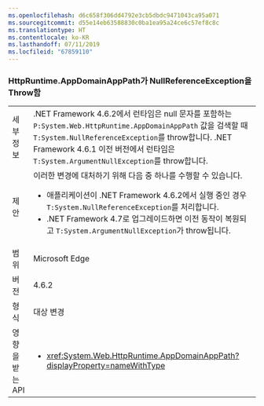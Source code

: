 ```yaml
---
ms.openlocfilehash: d6c658f306dd4792e3cb5dbdc9471043ca95a071
ms.sourcegitcommit: d55e14eb63588830c0ba1ea95a24ce6c57ef8c8c
ms.translationtype: HT
ms.contentlocale: ko-KR
ms.lasthandoff: 07/11/2019
ms.locfileid: "67859110"
---
```

### <a name="httpruntimeappdomainapppath-throws-a-nullreferenceexception"></a>HttpRuntime.AppDomainAppPath가 NullReferenceException을 Throw함

|   |   |
|---|---|
|세부 정보|.NET Framework 4.6.2에서 런타임은 null 문자를 포함하는 <code>P:System.Web.HttpRuntime.AppDomainAppPath</code> 값을 검색할 때 <code>T:System.NullReferenceException</code>를 throw합니다. .NET Framework 4.6.1 이전 버전에서 런타임은 <code>T:System.ArgumentNullException</code>를 throw합니다.|
|제안|이러한 변경에 대처하기 위해 다음 중 하나를 수행할 수 있습니다.<ul><li>애플리케이션이 .NET Framework 4.6.2에서 실행 중인 경우 <code>T:System.NullReferenceException</code>를 처리합니다.</li><li>.NET Framework 4.7로 업그레이드하면 이전 동작이 복원되고 <code>T:System.ArgumentNullException</code>가 throw됩니다.</li></ul>|
|범위|Microsoft Edge|
|버전|4.6.2|
|형식|대상 변경|
|영향을 받는 API|<ul><li><xref:System.Web.HttpRuntime.AppDomainAppPath?displayProperty=nameWithType></li></ul>|

